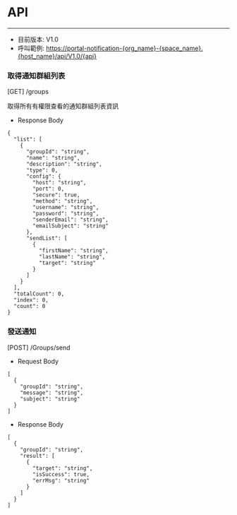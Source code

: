 # API

---

* 目前版本: V1.0
* 呼叫範例: [https://portal-notification-{org\_name}-{space\_name}.{host\_name}/api/V1.0/{api}](https://portal-notification-{org_name}-{space_name}.{host_name}/api/V1.0/{api})

### 取得通知群組列表

\[GET\] /groups

取得所有有權限查看的通知群組列表資訊

* Response Body

```
{
  "list": [
    {
      "groupId": "string",
      "name": "string",
      "description": "string",
      "type": 0,
      "config": {
        "host": "string",
        "port": 0,
        "secure": true,
        "method": "string",
        "username": "string",
        "password": "string",
        "senderEmail": "string",
        "emailSubject": "string"
      },
      "sendList": [
        {
          "firstName": "string",
          "lastName": "string",
          "target": "string"
        }
      ]
    }
  ],
  "totalCount": 0,
  "index": 0,
  "count": 0
}
```

### 發送通知

\[POST\] /Groups/send

* Request Body

```
[
  {
    "groupId": "string",
    "message": "string",
    "subject": "string"
  }
]
```

* Response Body

```
[
  {
    "groupId": "string",
    "result": [
      {
        "target": "string",
        "isSuccess": true,
        "errMsg": "string"
      }
    ]
  }
]
```



